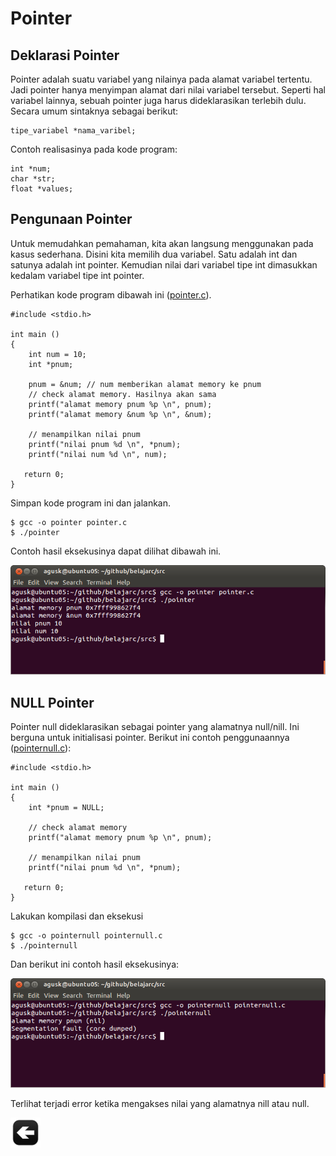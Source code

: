 # Pointer

## Deklarasi Pointer

Pointer adalah suatu variabel yang nilainya pada alamat variabel tertentu. Jadi pointer hanya menyimpan alamat dari nilai variabel tersebut. Seperti hal variabel lainnya, sebuah pointer juga harus dideklarasikan terlebih dulu. Secara umum sintaknya sebagai berikut:

    tipe_variabel *nama_varibel;

Contoh realisasinya pada kode program:

    int *num;
    char *str;
    float *values;



## Pengunaan Pointer

Untuk memudahkan pemahaman, kita akan langsung menggunakan pada kasus sederhana. Disini kita memilih dua variabel. Satu adalah int dan satunya adalah int pointer. Kemudian nilai dari variabel tipe int dimasukkan kedalam variabel tipe int pointer.


Perhatikan kode program dibawah ini ([pointer.c](../src/pointer.c)).

    #include <stdio.h>
     
    int main ()
    {
        int num = 10;
        int *pnum;
    
        pnum = &num; // num memberikan alamat memory ke pnum
        // check alamat memory. Hasilnya akan sama
        printf("alamat memory pnum %p \n", pnum);
        printf("alamat memory &num %p \n", &num);
    
        // menampilkan nilai pnum
        printf("nilai pnum %d \n", *pnum);
        printf("nilai num %d \n", num);
          
       return 0;
    }


Simpan kode program ini dan jalankan.


    $ gcc -o pointer pointer.c
    $ ./pointer
    

Contoh hasil eksekusinya dapat dilihat dibawah ini.

![alt text](images/pointer.png "Contoh hasil eksekusi")


## NULL Pointer

Pointer null dideklarasikan sebagai pointer yang alamatnya null/nill. Ini berguna untuk initialisasi pointer. Berikut ini contoh penggunaannya ([pointernull.c](../src/pointernull.c)):

    #include <stdio.h>
     
    int main ()
    {    
        int *pnum = NULL;
    
        // check alamat memory
        printf("alamat memory pnum %p \n", pnum);
    
        // menampilkan nilai pnum
        printf("nilai pnum %d \n", *pnum);    
          
       return 0;
    }

Lakukan kompilasi dan eksekusi

    $ gcc -o pointernull pointernull.c
    $ ./pointernull
    
Dan berikut ini contoh hasil eksekusinya:

![alt text](images/null.png "Contoh hasil eksekusi")

Terlihat terjadi error ketika mengakses nilai yang alamatnya nill atau null.




[![Kembali ke menu utama](images/back.png "Kembali menu utama")](/README.md)
